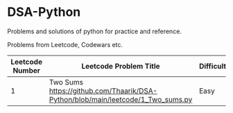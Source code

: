 # DSA-Python
Problems and solutions of python for practice and reference.

Problems from Leetcode, Codewars etc.

Leetcode Number | Leetcode Problem Title | Difficulty | Data Structure | Algorithm
---|-------------------|-----------------|-----------------|--------------
1 | Two Sums https://github.com/Thaarik/DSA-Python/blob/main/leetcode/1_Two_sums.py | Easy | Array | Hashmap
